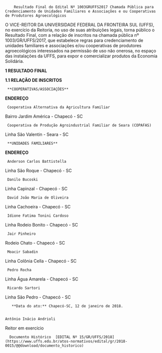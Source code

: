         Resultado Final do Edital Nº 1003GRUFFS2017 Chamada Pública para Credenciamento de Unidades Familiares e Associações e ou Cooperativas de Produtores Agroecológicos  

O VICE-REITOR DA UNIVERSIDADE FEDERAL DA FRONTEIRA SUL (UFFS), no exercício da Reitoria, no uso de suas atribuições legais, torna público o Resultado Final, com a relação de inscritos na chamada pública nº 1003/GR/UFFS/2017, que estabelece regras para credenciamento de unidades familiares e associações e/ou cooperativas de produtores agroecológicos interessados na permissão de uso não onerosa, no espaço das instalações da UFFS, para expor e comercializar produtos da Economia Solidária.

  **1 RESULTADO FINAL**

 **1.1 RELAÇÃO DE INSCRITOS**

     **COOPERATIVAS/ASSOCIAÇÕES**

   **ENDEREÇO**

     Cooperativa Alternativa da Agricultura Familiar

   Bairro Jardim América - Chapecó - SC

     Cooperativa de Produção Agroindustrial Familiar de Seara (COPAFAS)

   Linha São Valentin - Seara - SC

     **UNIDADES FAMILIARES**

   **ENDEREÇO**

     Anderson Carlos Battistella

   Linha São Roque - Chapecó - SC

     Danilo Bucoski

   Linha Capinzal - Chapecó - SC

     David João Maria de Oliveira

   Linha Cachoeira - Chapecó - SC

     Idione Fatima Tonini Cardoso

   Linha Rodeio Bonito - Chapecó - SC

     Jair Pinheiro

   Rodeio Chato - Chapecó - SC

     Moacir Sabadin

   Linha Colônia Cella - Chapecó - SC

     Pedro Rocha

   Linha Água Amarela - Chapecó - SC

     Ricardo Sartori

   Linha São Pedro - Chapecó - SC

       **Data do ato:** Chapecó-SC, 12 de janeiro de 2018.   
 

    Antônio Inácio Andrioli   
 Reitor em exercício 

      Documento Histórico  [EDITAL Nº 15/GR/UFFS/2018](https://www.uffs.edu.br/atos-normativos/edital/gr/2018-0015/@@download/documento_historico)     
      